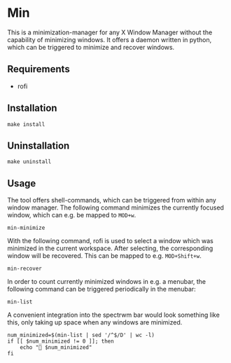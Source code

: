 # Min

This is a minimization-manager for any X Window Manager without the capability of minimizing windows.
It offers a daemon written in python, which can be triggered to minimize and recover windows.

## Requirements
- rofi
## Installation
```
make install
```

## Uninstallation
```
make uninstall
```

## Usage

The tool offers shell-commands, which can be triggered from within any window manager.
The following command minimizes the currently focused window, which can e.g. be mapped to `MOD+w`.
```
min-minimize
```
With the following command, rofi is used to select a window which was minimized in the current workspace.
After selecting, the corresponding window will be recovered. This can be mapped to e.g. `MOD+Shift+w`.
```
min-recover
```
In order to count currently minimized windows in e.g. a menubar, the following command can be triggered periodically in the menubar:
```
min-list
```
A convenient integration into the spectrwm bar would look something like this, only taking up space when any windows are minimized.
```shell
num_minimized=$(min-list | sed '/^$/D' | wc -l)
if [[ $num_minimized != 0 ]]; then
    echo "󰻀 $num_minimized"
fi
```
